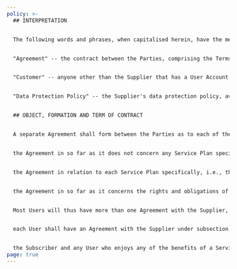 ```yaml
---
policy: >-
  ## INTERPRETATION


  The following words and phrases, when capitalised herein, have the meanings ascribed to them below:


  "Agreement" -- the contract between the Parties, comprising the Terms, the Privacy Policy, the Data Protection Policy, the Sub-processor List and such other terms concerning the Service as the Parties may agree to;


  "Customer" -- anyone other than the Supplier that has a User Account. Each Customer is also a User (i.e., a particular type of User) and, unless the context otherwise requires, should interpret the term "Customer" as referring specifically to him;


  "Data Protection Policy" -- the Supplier's data protection policy, available at https://toggl.com/plan/data-protection.


  ## OBJECT, FORMATION AND TERM OF CONTRACT


  A separate Agreement shall form between the Parties as to each of the following aspects of their relations:


  the Agreement in so far as it does not concern any Service Plan specifically or the User acting as a Workspace Owner;


  the Agreement in relation to each Service Plan specifically, i.e., the Parties' relationship in the context of a particular Service Plan; and


  the Agreement in so far as it concerns the rights and obligations of the User as a Workspace Owner and the Supplier's corresponding rights and obligations (including their respective rights and obligations under the DPA), i.e., the Parties' relationship in the context of the User acting as a Workspace Owner.


  Most Users will thus have more than one Agreement with the Supplier, each governing a different aspect of the Parties' relations and comprising those terms hereof that are relevant to that aspect. Specifically:


  each User shall have an Agreement with the Supplier under subsection 2.1(a), and that Agreement: (α) shall be effective upon the earlier of (i) the party to be identified as the User consenting to the Terms, whether explicitly or impliedly, with implied consent being deemed to have been given by the performance of any of the acts mentioned in the definition of "User", and (ii) the said party becoming identifiable by any of the characteristics used in these Terms to define a User or a Customer (except the attribute "other than the Supplier"); (β) is for an indefinite term, continuing in force until terminated pursuant to its terms or on statutory grounds, except that certain of its provisions (as identified herein) will survive any termination hereof;


  the Subscriber and any User who enjoys any of the benefits of a Service Plan in relation to which he is not the Subscriber shall, as respects the given Service Plan, have an Agreement with the Supplier under subsection 2.1(b). That Agreement: (α) between the Supplier and the Subscriber shall be effective upon the Supplier's acceptance of the order for the Service Plan, whether explicitly or impliedly, with implied acceptance being deemed to have been given by making the relevant Features available; (β) between the Supplier and a User other than the Subscriber shall be effective upon any of the Service Plan's benefits becoming available to the User; and, in either case (γ) shall terminate upon (i) a new Agreement being made between the Supplier and a Subscriber under subsection 2.1(b) in relation to the Workspace concerned, i.e., where the Service Plan attaching to the Workspace is replaced by another, (ii) the expiry of the Service Plan, (iii) the User ceasing to be a member of the Workspace (in which event the Agreement in question will only terminate in respect of the particular User), or (iv) the Workspace being closed;
page: true
---
```

